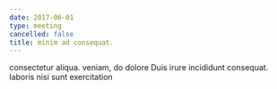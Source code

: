 ```yaml
---
date: 2017-06-01
type: meeting
cancelled: false
title: minim ad consequat.
---
```

consectetur aliqua. veniam, do dolore Duis irure incididunt consequat. laboris nisi sunt exercitation